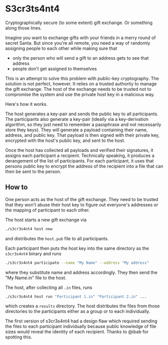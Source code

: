 # S3cr3ts4nt4

Cryptographically secure (to some extent) gift exchange. Or something along
those lines.

Imagine you want to exchange gifts with your friends in a merry round of secret
Santa. But since you're all remote, you need a way of randomly assigning people
to each other while making sure that

 * only the person who will send a gift to an address gets to see that address
 * people don't get assigned to themselves

This is an attempt to solve this problem with public-key cryptography. The
solution is not perfect, however. It relies on a trusted authority to manage
the gift exchange. The host of the exchange needs to be trusted not to
compromise the system and use the private host key in a malicious way.

Here's how it works.

The host generates a key-pair and sends the public key to all participants. The
participants also generate a key-pair (ideally via a key-derivation algorithm,
so they just need to remember a passphrase and not necessarily store they
keys). They will generate a payload containing their name, address, and public
key. That payload is then signed with their private key, encrypted with the
host's public key, and sent to the host.

Once the host has collected all payloads and verified their signatures, it
assigns each participant a recipient. Technically speaking, it produces a
derangement of the list of participants. For each participant, it uses that
persons public key to encrypt the address of the recipient into a file that can
then be sent to the person.


## How to

One person acts as the host of the gift exchange. They need to be trusted that
they won't abuse their host key to figure out everyone's addresses or the
mapping of participant to each other.

The host starts a new gift exchange via

```bash
./s3cr3s4nt4 host new
```

and distributes the `host.pub` file to all participants.

Each participant then puts the host key into the same directory as the
`s3cr3s4nt4` binary and runs

```bash
./s3cr3s4nt4 participate --name "My Name" --address "My address"
```

where they substitute name and address accordingly. They then send the "My
Name.in" file to the host.

The host, after collecting all `.in` files, runs

```bash
./s3cr3s4nt4 host run "Participant 1.in" "Participant 2.in" ...
```

which creates a `results` directory. The host distributes the files from those
directories to the participants either as a group or to each individually.

The first version of s3cr3s4nt4 had a design flaw which required sending the
files to each participant individually because public knowledge of file sizes
would reveal the identity of each recipient. Thanks to @ibab for spotting this.
